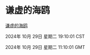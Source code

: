# 谦虚的海鸥
[谦虚的海鸥](http://219.139.197.74:56308/qxdho/course/base/hotlink/index.php)

2024年 10月 29日 星期二 19:10:01 CST

2024年 10月 29日 星期二 11:10:01 GMT
